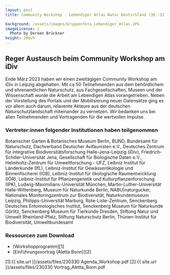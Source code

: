 ```yaml
---
layout: post 
title: Community Workshop - Lebendiger Atlas Natur Deutschland (30.-31.03.23)

background: /assets/images/Gruppenfoto_Lebendiger_Atlas.JPG
imageLicense: |
  Photo by Doreen Brückner
height: 200vh 
---
```


## Reger Austausch beim Community Workshop am iDiv 

Ende März 2023 haben wir einen zweitägigen Community Workshop am iDiv in Leipzig abgehalten. Mit ca 50 Teilnehmenden aus dem behördlichem und ehrenamtlichen Naturschutz, aus Fachgesellschaften, Museen und der Wissenschaft wurde die Arbeit am Lebendigen Atlas vorangetrieben. Neben der Vorstellung des Portals und der Mobilisierung neuer Datensätze ging es vor allem auch darum, relavente Akteure aus der deutschen Naturschutzlandschaft miteinander zu vernetzen. Wir bedanken uns bei allen Teilnehmenden und Vortragenden für die wertvollen Impulse. 

### Vertreter:innen folgender Institutionen haben teilgenommen

Botanischer Garten & Botanisches Museum Berlin, BUND, Bundesamt für Naturschutz, Dachverband Deutscher Avifaunisten e.V., Deutsches Zentrum für integrative Biodiversitätsforschung Halle-Jena-Leipzig (iDiv), Friedrich-Schiller-Universität Jena, Gesellschaft für Biologische Daten e.V., Helmholtz-Zentrum für Umweltforschung - UFZ, Leibniz Institut für Länderkunde (IfL), Leibniz-Institut für Gewässerökologie und Binnenfischerei (IGB), Leibniz-Institut für ökologische Raumentwicklung (IÖR), Leibniz-Institut für Pflanzengenetik und Kulturpflanzenforschung (IPK), Ludwig-Maximilians-Universität München, Martin-Luther-Universität Halle-Wittenberg, Museum für Naturkunde Berlin, NABU|naturgucker, Nationales Monitoringzentrum zur Biodiversität, Naturkundemuseum Leipzig, Philipps-Universität Marburg, Rote-Liste-Zentrum, Senckenberg Deutsches Entomologisches Institut, Senckenberg Museum für Naturkunde Görlitz, Senckenberg Museum für Tierkunde Dresden, Stiftung Natur und Umwelt Rheinland-Pfalz, Stiftung Naturschutz Berlin, Thünen-Institut für Biodiversität, Umweltbundesamt


### Ressourcen zum Download
- [Workshopprogramm][1]
- [Einführungsvortrag (Aletta Bonn)][2]


[1]:{{ site.url }}/assets/files/230330 Agenda_Workshop.pdf
[2]:{{ site.url }}/assets/files/230330 Vortrag_Aletta_Bonn.pdf
